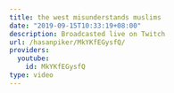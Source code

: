 ```yaml
---
title: the west misunderstands muslims
date: "2019-09-15T10:33:19+08:00"
description: Broadcasted live on Twitch
url: /hasanpiker/MkYKfEGysfQ/
providers:
  youtube:
    id: MkYKfEGysfQ
type: video
---
```

